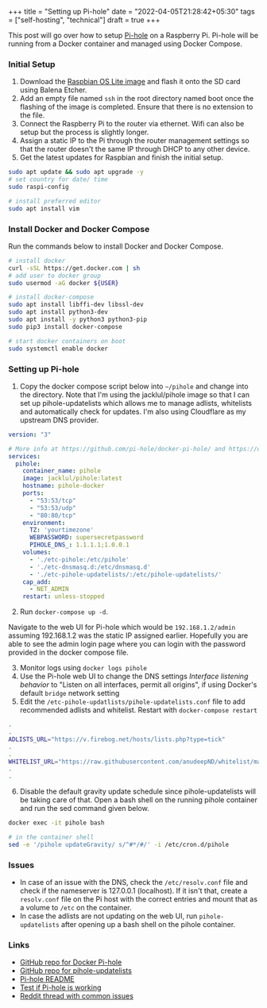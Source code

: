 +++
title = "Setting up Pi-hole"
date = "2022-04-05T21:28:42+05:30"
tags = ["self-hosting", "technical"]
draft = true
+++

This post will go over how to setup [Pi-hole](https://pi-hole.net/) on a Raspberry Pi. Pi-hole will be running from a Docker container and managed using Docker Compose.

### Initial Setup
1. Download the [Raspbian OS Lite image](https://www.raspberrypi.com/software/operating-systems/#raspberry-pi-os-32-bit) and flash it onto the SD card using Balena Etcher.
2. Add an empty file named `ssh` in the root directory named boot once the flashing of the image is completed. Ensure that there is no extension to the file.
3. Connect the Raspberry Pi to the router via ethernet. Wifi can also be setup but the process is slightly longer.
4. Assign a static IP to the Pi through the router management settings so that the router doesn't the same IP through DHCP to any other device.
5. Get the latest updates for Raspbian and finish the initial setup.

```bash
sudo apt update && sudo apt upgrade -y
# set country for date/ time
sudo raspi-config

# install preferred editor
sudo apt install vim
```

### Install Docker and Docker Compose
Run the commands below to install Docker and Docker Compose.

```bash
# install docker 
curl -sSL https://get.docker.com | sh
# add user to docker group
sudo usermod -aG docker ${USER}

# install docker-compose
sudo apt install libffi-dev libssl-dev
sudo apt install python3-dev
sudo apt install -y python3 python3-pip
sudo pip3 install docker-compose

# start docker containers on boot
sudo systemctl enable docker
```

### Setting up Pi-hole
1. Copy the docker compose script below into `~/pihole` and change into the directory. Note that I'm using the jacklul/pihole image so that I can set up pihole-updatelists which allows me to manage adlists, whitelists and automatically check for updates. I'm also using Cloudflare as my upstream DNS provider.

```yaml
version: "3"

# More info at https://github.com/pi-hole/docker-pi-hole/ and https://docs.pi-hole.net/
services:
  pihole:
    container_name: pihole
    image: jacklul/pihole:latest
	hostname: pihole-docker
    ports:
      - "53:53/tcp"
      - "53:53/udp"
      - "80:80/tcp"
    environment:
      TZ: 'yourtimezone'
      WEBPASSWORD: supersecretpassword
      PIHOLE_DNS_: 1.1.1.1;1.0.0.1
    volumes:
      - './etc-pihole:/etc/pihole'
      - './etc-dnsmasq.d:/etc/dnsmasq.d'
      - './etc-pihole-updatelists/:/etc/pihole-updatelists/'
    cap_add:
      - NET_ADMIN
    restart: unless-stopped
```
2. Run `docker-compose up -d`. 

Navigate to the web UI for Pi-hole which would be `192.168.1.2/admin` assuming 192.168.1.2 was the static IP assigned earlier. Hopefully you are able to see the admin login page where you can login with the password provided in the docker compose file.

3. Monitor logs using `docker logs pihole`
4. Use the Pi-hole web UI to change the DNS settings _Interface listening behavior_ to "Listen on all interfaces, permit all origins", if using Docker's default `bridge` network setting
5. Edit the `/etc-pihole-updatlists/pihole-updatelists.conf` file to add recommended adlists and whitelist. Restart with `docker-compose restart`

```bash
.
.
ADLISTS_URL="https://v.firebog.net/hosts/lists.php?type=tick"
.
.
WHITELIST_URL="https://raw.githubusercontent.com/anudeepND/whitelist/master/domains/whitelist.txt"
.
.
```

6. Disable the default gravity update schedule since pihole-updatelists will be taking care of that. Open a bash shell on the running pihole container and run the sed command given below.

```bash
docker exec -it pihole bash

# in the container shell
sed -e '/pihole updateGravity/ s/^#*/#/' -i /etc/cron.d/pihole
```

### Issues

- In case of an issue with the DNS, check the `/etc/resolv.conf` file and check if the nameserver is 127.0.0.1 (localhost). If it isn't that, create a `resolv.conf` file on the Pi host with the correct entries and mount that as a volume to `/etc` on the container.
- In case the adlists are not updating on the web UI, run `pihole-updatelists` after opening up a bash shell on the pihole container.

### Links
- [GitHub repo for Docker Pi-hole](https://github.com/pi-hole/docker-pi-hole/#running-pi-hole-docker)
- [GitHub repo for pihole-updatelists](https://github.com/jacklul/pihole-updatelists)
- [Pi-hole README](https://github.com/pi-hole/pi-hole/blob/master/README.md)
- [Test if Pi-hole is working](https://canyoublockit.com/extreme-test/)
- [Reddit thread with common issues](https://www.reddit.com/r/pihole/comments/saotvn/the_complete_guide_to_common_issues/)
